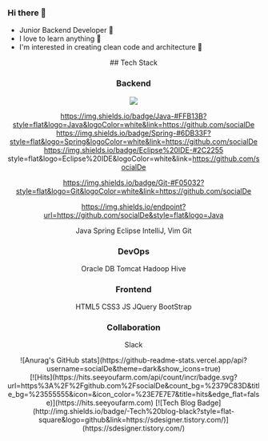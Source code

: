 ### Hi there 👋
   * Junior Backend Developer 🌱 
   * I love to learn anything 📖
   * I'm interested in creating clean code and architecture 🤔 

<div align=center>
## Tech Stack

### Backend

<img src="https://img.shields.io/badge/Java-#FFB13B?style=flat&logo=Java&logoColor=white"/>

https://img.shields.io/badge/Java-#FFB13B?style=flat&logo=Java&logoColor=white&link=https://github.com/socialDe
https://img.shields.io/badge/Spring-#6DB33F?style=flat&logo=Spring&logoColor=white&link=https://github.com/socialDe
https://img.shields.io/badge/Eclipse%20IDE-#2C2255 style=flat&logo=Eclipse%20IDE&logoColor=white&link=https://github.com/socialDe 

https://img.shields.io/badge/Git-#F05032?style=flat&logo=Git&logoColor=white&link=https://github.com/socialDe

https://img.shields.io/endpoint?url=https://github.com/socialDe&style=flat&logo=Java

Java
Spring
Eclipse IntelliJ, Vim
Git
### DevOps
Oracle DB
Tomcat
Hadoop Hive
### Frontend
HTML5 CSS3 JS 
JQuery
BootStrap
### Collaboration
Slack
</div>



<div align=center>
   ![Anurag's GitHub stats](https://github-readme-stats.vercel.app/api?username=socialDe&theme=dark&show_icons=true)
</div>
  
<div align=center>
   [![Hits](https://hits.seeyoufarm.com/api/count/incr/badge.svg?url=https%3A%2F%2Fgithub.com%2FsocialDe&count_bg=%2379C83D&title_bg=%23555555&icon=&icon_color=%23E7E7E7&title=hits&edge_flat=false)](https://hits.seeyoufarm.com) [![Tech Blog Badge](http://img.shields.io/badge/-Tech%20blog-black?style=flat-square&logo=github&link=https://sdesigner.tistory.com/)](https://sdesigner.tistory.com/)
</div>

<!--
**socialDe/SocialDe** is a ✨ _special_ ✨ repository because its `README.md` (this file) appears on your GitHub profile.

Here are some ideas to get you started:

- 🔭 I’m currently working on ...
- 🌱 I’m currently learning ...
- 👯 I’m looking to collaborate on ...
- 🤔 I’m looking for help with ...
- 💬 Ask me about ...
- 📫 How to reach me: ...
- 😄 Pronouns: ...
- ⚡ Fun fact: ...
-->
